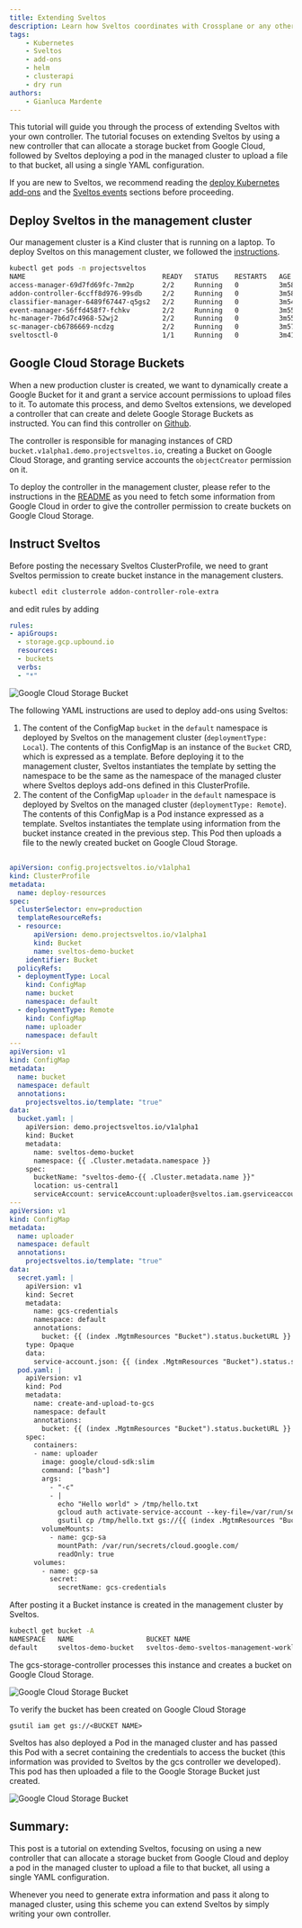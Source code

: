 ```yaml
---
title: Extending Sveltos
description: Learn how Sveltos coordinates with Crossplane or any other open source projects. Discover how to use Sveltos to create Google Cloud Storage Buckets for managed clusters and deploy applications that interact with these buckets. Dive into the YAML code that instructs Sveltos, explore the process step-by-step, and witness the seamless coordination between Sveltos and Crossplane in action.
tags:
    - Kubernetes
    - Sveltos
    - add-ons
    - helm
    - clusterapi
    - dry run
authors:
    - Gianluca Mardente
---
```


This tutorial will guide you through the process of extending Sveltos with your own controller. The tutorial focuses on extending Sveltos by using a new controller that can allocate a storage bucket from Google Cloud, followed by Sveltos deploying a pod in the managed cluster to upload a file to that bucket, all using a single YAML configuration.

If you are new to Sveltos, we recommend reading the [deploy Kubernetes add-ons](../addons/addons.md) and the [Sveltos events](../events/addon_event_deployment.md) sections before proceeding.

## Deploy Sveltos in the management cluster

Our management cluster is a Kind cluster that is running on a laptop. To deploy Sveltos on this management cluster, we followed the [instructions](../install/install.md).

```bash
kubectl get pods -n projectsveltos
NAME                                  READY   STATUS    RESTARTS   AGE
access-manager-69d7fd69fc-7mm2p       2/2     Running   0          3m58s
addon-controller-6ccff8d976-99sdb     2/2     Running   0          3m58s
classifier-manager-6489f67447-q5gs2   2/2     Running   0          3m54s
event-manager-56ffd458f7-fchkv        2/2     Running   0          3m55s
hc-manager-7b6d7c4968-52wj2           2/2     Running   0          3m55s
sc-manager-cb6786669-ncdzg            2/2     Running   0          3m57s
sveltosctl-0                          1/1     Running   0          3m41s
```

## Google Cloud Storage Buckets

When a new production cluster is created, we want to dynamically create a Google Bucket for it and grant a service account permissions to upload files to it. To automate this process, and demo Sveltos extensions, we developed a controller that can create and delete Google Storage Buckets as instructed. You can find this controller on [Github](https://github.com/gianlucam76/gcs-storage-operator).

The controller is responsible for managing instances of CRD `bucket.v1alpha1.demo.projectsveltos.io`, creating a Bucket on Google Cloud Storage, and granting service accounts the `objectCreator` permission on it.

To deploy the controller in the management cluster, please refer to the instructions in the [README](https://github.com/gianlucam76/gcs-storage-operator/blob/main/README.md) as you need to fetch some information from Google Cloud in order to give the controller permission to create buckets on Google Cloud Storage.

## Instruct Sveltos

Before posting the necessary Sveltos ClusterProfile, we need to grant Sveltos permission to create bucket instance in the management clusters.

```bash
kubectl edit clusterrole addon-controller-role-extra
```

and edit rules by adding

```yaml
rules:
- apiGroups:
  - storage.gcp.upbound.io
  resources:
  - buckets
  verbs:
  - "*"
```

![Google Cloud Storage Bucket](../assets/sveltos-extension.png)

The following YAML instructions are used to deploy add-ons using Sveltos:

1. The content of the ConfigMap `bucket` in the `default` namespace is deployed by Sveltos on the management cluster (`deploymentType: Local`). The contents of this ConfigMap is an instance of the `Bucket` CRD, which is expressed as a template. Before deploying it to the management cluster, Sveltos instantiates the template by setting the namespace to be the same as the namespace of the managed cluster where Sveltos deploys add-ons defined in this ClusterProfile.
2. The content of the ConfigMap `uploader` in the `default` namespace is deployed by Sveltos on the managed cluster (`deploymentType: Remote`). The contents of this ConfigMap is a Pod instance expressed as a template. Sveltos instantiates the template using information from the bucket instance created in the previous step. This Pod then uploads a file to the newly created bucket on Google Cloud Storage.

## 
```yaml
apiVersion: config.projectsveltos.io/v1alpha1
kind: ClusterProfile
metadata:
  name: deploy-resources
spec:
  clusterSelector: env=production
  templateResourceRefs:
  - resource:
      apiVersion: demo.projectsveltos.io/v1alpha1
      kind: Bucket
      name: sveltos-demo-bucket
    identifier: Bucket
  policyRefs:
  - deploymentType: Local
    kind: ConfigMap
    name: bucket
    namespace: default
  - deploymentType: Remote
    kind: ConfigMap
    name: uploader
    namespace: default
---
apiVersion: v1
kind: ConfigMap
metadata:
  name: bucket
  namespace: default
  annotations:
    projectsveltos.io/template: "true"
data:
  bucket.yaml: |
    apiVersion: demo.projectsveltos.io/v1alpha1
    kind: Bucket
    metadata:
      name: sveltos-demo-bucket
      namespace: {{ .Cluster.metadata.namespace }}
    spec:
      bucketName: "sveltos-demo-{{ .Cluster.metadata.name }}"
      location: us-central1
      serviceAccount: serviceAccount:uploader@sveltos.iam.gserviceaccount.com
---
apiVersion: v1
kind: ConfigMap
metadata:
  name: uploader
  namespace: default
  annotations:
    projectsveltos.io/template: "true"
data:
  secret.yaml: |
    apiVersion: v1
    kind: Secret
    metadata:
      name: gcs-credentials
      namespace: default
      annotations:
        bucket: {{ (index .MgtmResources "Bucket").status.bucketURL }}
    type: Opaque
    data:
      service-account.json: {{ (index .MgtmResources "Bucket").status.serviceAccountCredentials }}
  pod.yaml: |
    apiVersion: v1
    kind: Pod
    metadata:
      name: create-and-upload-to-gcs
      namespace: default
      annotations:
        bucket: {{ (index .MgtmResources "Bucket").status.bucketURL }}
    spec:
      containers:
      - name: uploader
        image: google/cloud-sdk:slim
        command: ["bash"]
        args:
          - "-c"
          - |
            echo "Hello world" > /tmp/hello.txt
            gcloud auth activate-service-account --key-file=/var/run/secrets/cloud.google.com/service-account.json
            gsutil cp /tmp/hello.txt gs://{{ (index .MgtmResources "Bucket").spec.bucketName }}
        volumeMounts:
          - name: gcp-sa
            mountPath: /var/run/secrets/cloud.google.com/
            readOnly: true
      volumes:
        - name: gcp-sa
          secret:
            secretName: gcs-credentials
```

After posting it a Bucket instance is created in the management cluster by Sveltos. 

```bash
kubectl get bucket -A
NAMESPACE   NAME                  BUCKET NAME                                BUCKET URL
default     sveltos-demo-bucket   sveltos-demo-sveltos-management-workload   https://storage.googleapis.com/sveltos-demo-sveltos-management-workload
```

The gcs-storage-controller processes this instance and creates a bucket on Google Cloud Storage.

![Google Cloud Storage Bucket](../assets/google_cloud_storage_bucket.png)

To verify the bucket has been created on Google Cloud Storage 

```
gsutil iam get gs://<BUCKET NAME>
```

Sveltos has also deployed a Pod in the managed cluster and has passed this Pod with a secret containing the credentials to access the bucket (this information was provided to Sveltos by the gcs controller we developed). This pod has then uploaded a file to the Google Storage Bucket just created.

![Google Cloud Storage Bucket](../assets/bucket_objects.png)

## Summary:

This post is a tutorial on extending Sveltos, focusing on using a new controller that can allocate a storage bucket from Google Cloud and deploy a pod in the managed cluster to upload a file to that bucket, all using a single YAML configuration.

Whenever you need to generate extra information and pass it along to managed cluster, using this scheme you can extend Sveltos by simply writing your own controller. 
